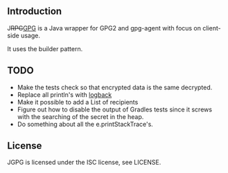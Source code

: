 Introduction
------------

J<del>RPG</del><ins>GPG</ins> is a Java wrapper for GPG2 and gpg-agent with focus on
client-side usage.

It uses the builder pattern.

TODO
----
* Make the tests check so that encrypted data is the same decrypted.
* Replace all println's with [logback](http://logback.qos.ch/)
* Make it possible to add a List<String> of recipients
* Figure out how to disable the output of Gradles tests since it screws with
  the searching of the secret in the heap.
* Do something about all the e.printStackTrace's.

License
-------

JGPG is licensed under the ISC license, see LICENSE.
